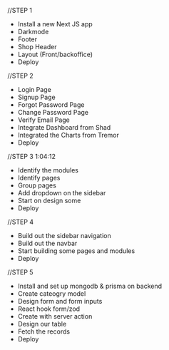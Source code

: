 //STEP 1

- Install a new Next JS app
- Darkmode
- Footer
- Shop Header
- Layout (Front/backoffice)
- Deploy

//STEP 2

- Login Page
- Signup Page
- Forgot Password Page
- Change Password Page
- Verify Email Page
- Integrate Dashboard from Shad
- Integrated the Charts from Tremor
- Deploy

//STEP 3 1:04:12

- Identify the modules
- Identify pages
- Group pages
- Add dropdown on the sidebar
- Start on design some
- Deploy

//STEP 4

- Build out the sidebar navigation
- Build out the navbar
- Start building some pages and modules
- Deploy

//STEP 5

- Install and set up mongodb & prisma on backend
- Create cateogry model
- Design form and form inputs
- React hook form/zod
- Create with server action
- Design our table
- Fetch the records
- Deploy
